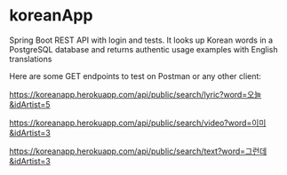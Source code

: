 # koreanApp
Spring Boot REST API with login and tests. It looks up Korean words in a PostgreSQL database and returns authentic usage examples with English translations

Here are some GET endpoints to test on Postman or any other client:

https://koreanapp.herokuapp.com/api/public/search/lyric?word=오늘&idArtist=5

https://koreanapp.herokuapp.com/api/public/search/video?word=이미&idArtist=3

https://koreanapp.herokuapp.com/api/public/search/text?word=그런데&idArtist=3






